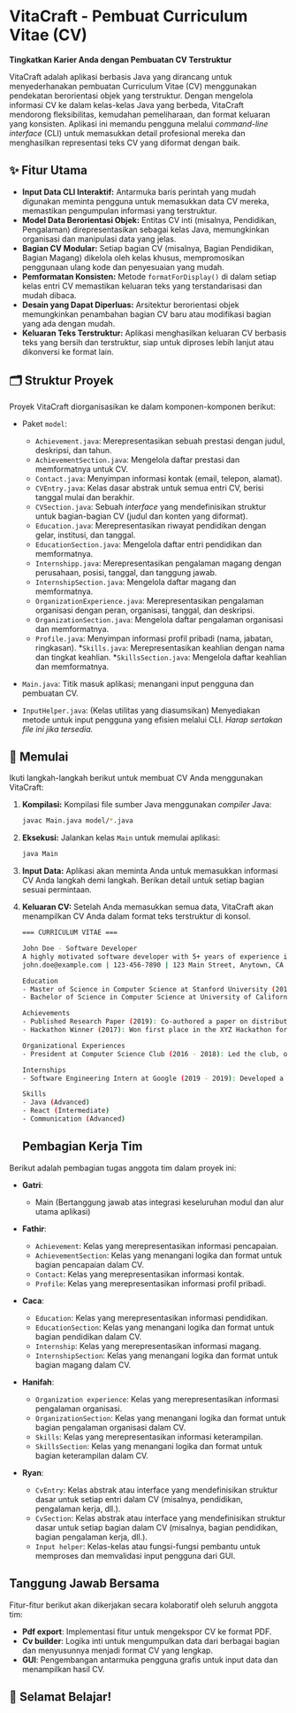 
# VitaCraft - Pembuat Curriculum Vitae (CV)

**Tingkatkan Karier Anda dengan Pembuatan CV Terstruktur**

VitaCraft adalah aplikasi berbasis Java yang dirancang untuk menyederhanakan pembuatan Curriculum Vitae (CV) menggunakan pendekatan berorientasi objek yang terstruktur. Dengan mengelola informasi CV ke dalam kelas-kelas Java yang berbeda, VitaCraft mendorong fleksibilitas, kemudahan pemeliharaan, dan format keluaran yang konsisten. Aplikasi ini memandu pengguna melalui *command-line interface* (CLI) untuk memasukkan detail profesional mereka dan menghasilkan representasi teks CV yang diformat dengan baik.

## ✨ Fitur Utama

* **Input Data CLI Interaktif:** Antarmuka baris perintah yang mudah digunakan meminta pengguna untuk memasukkan data CV mereka, memastikan pengumpulan informasi yang terstruktur.
* **Model Data Berorientasi Objek:** Entitas CV inti (misalnya, Pendidikan, Pengalaman) direpresentasikan sebagai kelas Java, memungkinkan organisasi dan manipulasi data yang jelas.
* **Bagian CV Modular:** Setiap bagian CV (misalnya, Bagian Pendidikan, Bagian Magang) dikelola oleh kelas khusus, mempromosikan penggunaan ulang kode dan penyesuaian yang mudah.
* **Pemformatan Konsisten:** Metode `formatForDisplay()` di dalam setiap kelas entri CV memastikan keluaran teks yang terstandarisasi dan mudah dibaca.
* **Desain yang Dapat Diperluas:** Arsitektur berorientasi objek memungkinkan penambahan bagian CV baru atau modifikasi bagian yang ada dengan mudah.
* **Keluaran Teks Terstruktur:** Aplikasi menghasilkan keluaran CV berbasis teks yang bersih dan terstruktur, siap untuk diproses lebih lanjut atau dikonversi ke format lain.

## 🗂️ Struktur Proyek

Proyek VitaCraft diorganisasikan ke dalam komponen-komponen berikut:

* Paket `model`:
    * `Achievement.java`: Merepresentasikan sebuah prestasi dengan judul, deskripsi, dan tahun.
    * `AchievementSection.java`: Mengelola daftar prestasi dan memformatnya untuk CV.
    * `Contact.java`: Menyimpan informasi kontak (email, telepon, alamat).
    * `CVEntry.java`: Kelas dasar abstrak untuk semua entri CV, berisi tanggal mulai dan berakhir.
    * `CVSection.java`: Sebuah *interface* yang mendefinisikan struktur untuk bagian-bagian CV (judul dan konten yang diformat).
    * `Education.java`: Merepresentasikan riwayat pendidikan dengan gelar, institusi, dan tanggal.
    * `EducationSection.java`: Mengelola daftar entri pendidikan dan memformatnya.
    * `Internshipp.java`: Merepresentasikan pengalaman magang dengan perusahaan, posisi, tanggal, dan tanggung jawab.
    * `InternshipSection.java`: Mengelola daftar magang dan memformatnya.
    * `OrganizationExperience.java`: Merepresentasikan pengalaman organisasi dengan peran, organisasi, tanggal, dan deskripsi.
    * `OrganizationSection.java`: Mengelola daftar pengalaman organisasi dan memformatnya.
    * `Profile.java`: Menyimpan informasi profil pribadi (nama, jabatan, ringkasan).
    *`Skills.java`: Merepresentasikan keahlian dengan nama dan tingkat keahlian.
    *`SkillsSection.java`: Mengelola daftar keahlian dan memformatnya.



* `Main.java`: Titik masuk aplikasi; menangani input pengguna dan pembuatan CV.
* `InputHelper.java`: (Kelas utilitas yang diasumsikan) Menyediakan metode untuk input pengguna yang efisien melalui CLI. *Harap sertakan file ini jika tersedia.*

## 🚀 Memulai

Ikuti langkah-langkah berikut untuk membuat CV Anda menggunakan VitaCraft:

1.  **Kompilasi:** Kompilasi file sumber Java menggunakan *compiler* Java:

    ```bash
    javac Main.java model/*.java
    ```

2.  **Eksekusi:** Jalankan kelas `Main` untuk memulai aplikasi:

    ```bash
    java Main
    ```

3.  **Input Data:** Aplikasi akan meminta Anda untuk memasukkan informasi CV Anda langkah demi langkah. Berikan detail untuk setiap bagian sesuai permintaan.

4.  **Keluaran CV:** Setelah Anda memasukkan semua data, VitaCraft akan menampilkan CV Anda dalam format teks terstruktur di konsol.

    ```bash
    === CURRICULUM VITAE ===

    John Doe - Software Developer
    A highly motivated software developer with 5+ years of experience in Java and web technologies.
    john.doe@example.com | 123-456-7890 | 123 Main Street, Anytown, CA

    Education
    - Master of Science in Computer Science at Stanford University (2018 - 2020)
    - Bachelor of Science in Computer Science at University of California, Berkeley (2014 - 2018)

    Achievements
    - Published Research Paper (2019): Co-authored a paper on distributed systems in a top-tier conference.
    - Hackathon Winner (2017): Won first place in the XYZ Hackathon for developing an innovative mobile application.

    Organizational Experiences
    - President at Computer Science Club (2016 - 2018): Led the club, organized workshops, and mentored students.

    Internships
    - Software Engineering Intern at Google (2019 - 2019): Developed a new feature for Google Maps using Java and React.

    Skills
    - Java (Advanced)
    - React (Intermediate)
    - Communication (Advanced)
    ```
    ## Pembagian Kerja Tim

Berikut adalah pembagian tugas anggota tim dalam proyek ini:

* **Gatri**:
    * Main (Bertanggung jawab atas integrasi keseluruhan modul dan alur utama aplikasi)

* **Fathir**:
    * `Achievement`: Kelas yang merepresentasikan informasi pencapaian.
    * `AchievementSection`: Kelas yang menangani logika dan format untuk bagian pencapaian dalam CV.
    * `Contact`: Kelas yang merepresentasikan informasi kontak.
    * `Profile`: Kelas yang merepresentasikan informasi profil pribadi.

* **Caca**:
    * `Education`: Kelas yang merepresentasikan informasi pendidikan.
    * `EducationSection`: Kelas yang menangani logika dan format untuk bagian pendidikan dalam CV.
    * `Internship`: Kelas yang merepresentasikan informasi magang.
    * `InternshipSection`: Kelas yang menangani logika dan format untuk bagian magang dalam CV.

* **Hanifah**:
    * `Organization experience`: Kelas yang merepresentasikan informasi pengalaman organisasi.
    * `OrganizationSection`: Kelas yang menangani logika dan format untuk bagian pengalaman organisasi dalam CV.
    * `Skills`: Kelas yang merepresentasikan informasi keterampilan.
    * `SkillsSection`: Kelas yang menangani logika dan format untuk bagian keterampilan dalam CV.

* **Ryan**:
    * `CvEntry`: Kelas abstrak atau interface yang mendefinisikan struktur dasar untuk setiap entri dalam CV (misalnya, pendidikan, pengalaman kerja, dll.).
    * `CvSection`: Kelas abstrak atau interface yang mendefinisikan struktur dasar untuk setiap bagian dalam CV (misalnya, bagian pendidikan, bagian pengalaman kerja, dll.).
    * `Input helper`: Kelas-kelas atau fungsi-fungsi pembantu untuk memproses dan memvalidasi input pengguna dari GUI.

## Tanggung Jawab Bersama

Fitur-fitur berikut akan dikerjakan secara kolaboratif oleh seluruh anggota tim:

* **Pdf export**: Implementasi fitur untuk mengekspor CV ke format PDF.
* **Cv builder**: Logika inti untuk mengumpulkan data dari berbagai bagian dan menyusunnya menjadi format CV yang lengkap.
* **GUI**: Pengembangan antarmuka pengguna grafis untuk input data dan menampilkan hasil CV.




## 🎉 Selamat Belajar!

